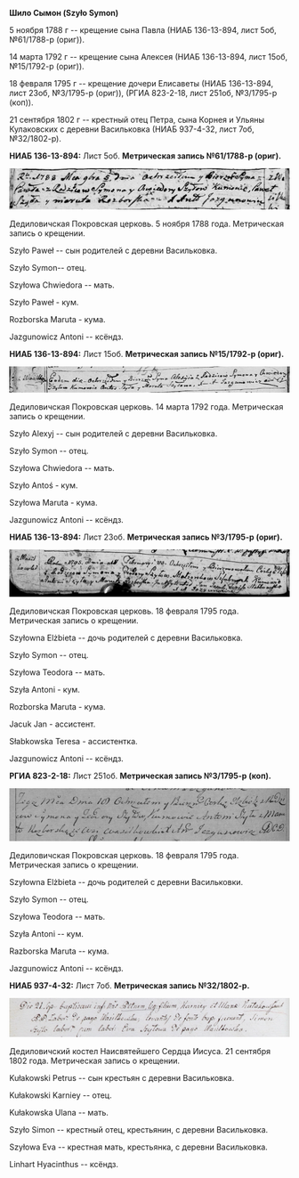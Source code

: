 **Шило Сымон (Szyło Symon)**

5 ноября 1788 г -- крещение сына Павла (НИАБ 136-13-894, лист 5об,
№61/1788-р (ориг)).

14 марта 1792 г -- крещение сына Алексея (НИАБ 136-13-894, лист 15об,
№15/1792-р (ориг)).

18 февраля 1795 г -- крещение дочери Елисаветы (НИАБ 136-13-894, лист
23об, №3/1795-р (ориг)), (РГИА 823-2-18, лист 251об, №3/1795-р (коп)).

21 сентября 1802 г -- крестный отец Петра, сына Корнея и Ульяны
Кулаковских с деревни Васильковка (НИАБ 937-4-32, лист 7об, №32/1802-р).

**НИАБ 136-13-894:** Лист 5об. **Метрическая запись №61/1788-р (ориг).**

![](./media/9674dc7046683c81a3caa29ee62fb0f271ec1d3f.png)

Дедиловичская Покровская церковь. 5 ноября 1788 года. Метрическая запись
о крещении.

Szyło Paweł -- сын родителей с деревни Васильковка.

Szyło Symon-- отец.

Szyłowa Chwiedora -- мать.

Szyło Paweł - кум.

Rozborska Maruta - кума.

Jazgunowicz Antoni -- ксёндз.

**НИАБ 136-13-894:** Лист 15об. **Метрическая запись №15/1792-р
(ориг).**

![](./media/4ced02e3fc81f018e3d53fc652fe42e902f189fc.png)

Дедиловичская Покровская церковь. 14 марта 1792 года. Метрическая запись
о крещении.

Szyło Alexyj -- сын родителей с деревни Васильковка.

Szyło Symon -- отец.

Szyłowa Chwiedora -- мать.

Szyło Antoś - кум.

Szyłowa Maruta - кума.

Jazgunowicz Antoni -- ксёндз.

**НИАБ 136-13-894:** Лист 23об. **Метрическая запись №3/1795-р (ориг).**

![](./media/16b4f9b450f3b1a5c390ee079431b0019b3ef7b3.png)

Дедиловичская Покровская церковь. 18 февраля 1795 года. Метрическая
запись о крещении.

Szyłowna Elżbieta -- дочь родителей с деревни Васильковка.

Szyło Symon -- отец.

Szyłowa Teodora -- мать.

Szyła Antoni - кум.

Rozborska Maruta - кума.

Jacuk Jan - ассистент.

Słabkowska Teresa - ассистентка.

Jazgunowicz Antoni -- ксёндз.

**РГИА 823-2-18:** Лист 251об. **Метрическая запись №3/1795-р (коп).**

![](./media/624f5ec2620f987d8cdec2a42fa557c3edf59a76.png)

Дедиловичская Покровская церковь. 18 февраля 1795 года. Метрическая
запись о крещении.

Szyłowna Elżbieta -- дочь родителей с деревни Васильковки.

Szyło Symon -- отец.

Szyłowa Teodora -- мать.

Szyła Antoni -- кум.

Razborska Maruta -- кума.

Jazgunowicz Antoni -- ксёндз.

**НИАБ 937-4-32:** Лист 7об. **Метрическая запись №32/1802-р.**

![](./media/0baad8a1d6ff83fafedae802969b7abc6235d7a5.png)

Дедиловичский костел Наисвятейшего Сердца Иисуса. 21 сентября 1802 года.
Метрическая запись о крещении.

Kułakowski Petrus -- сын крестьян с деревни Васильковка.

Kułakowski Karniey -- отец.

Kułakowska Ulana -- мать.

Szyło Simon -- крестный отец, крестьянин, с деревни Васильковка.

Szyłowa Eva -- крестная мать, крестьянка, с деревни Васильковка.

Linhart Hyacinthus -- ксёндз.
